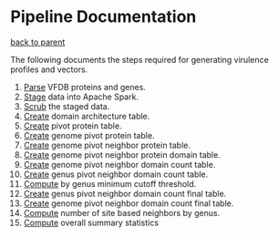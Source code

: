 # Pipeline Documentation

[back to parent](../README.md)

The following documents the steps required for generating virulence profiles and vectors.

1. [Parse](../vfdb/README.md) VFDB proteins and genes.
2. [Stage](staging/README.md) data into Apache Spark.
3. [Scrub](scrubbing/README.md) the staged data.
4. [Create](core/domain_architecture/README.md) domain architecture table.
5. [Create](core/pivot_protein/README.md) pivot protein table.
6. [Create](core/genome_pivot_protein/README.md) genome pivot protein table.
7. [Create](core/genome_pivot_neighbor_protein/README.md) genome pivot neighbor protein table.
8. [Create](core/genome_pivot_neighbor_protein_domain/README.md) genome pivot neighbor protein domain table.
9. [Create](core/genome_pivot_neighbor_domain_count/README.md) genome pivot neighbor domain count table.
10. [Create](core/genus_pivot_neighbor_domain_count/README.md) genus pivot neighbor domain count table.
11. [Compute](core/genus_minimum_cutoff_threshold/README.md) by genus minimum cutoff threshold.
12. [Create](core/genus_pivot_neighbor_domain_count_final/README.md) genus pivot neighbor domain count final table.
13. [Create](core/genome_pivot_neighbor_domain_count_final/README.md) genome pivot neighbor domain count final table.
14. [Compute](core/genus_pct_site_based/README.md) number of site based neighbors by genus.
15. [Compute](core/overall_summary_stats/README.md) overall summary statistics
